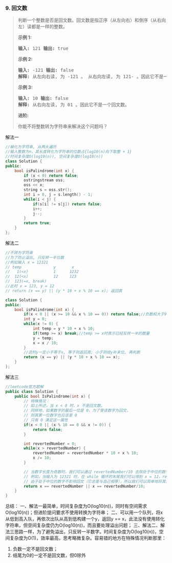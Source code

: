 ### 9. 回文数

> <html>
> <div><p>判断一个整数是否是回文数。回文数是指正序（从左向右）和倒序（从右向左）读都是一样的整数。</p>
> 
> <p><strong>示例 1:</strong></p>
> 
> <pre><strong>输入:</strong> 121 <strong>输出:</strong> true </pre>
> 
> <p><strong>示例&nbsp;2:</strong></p>
> 
> <pre><strong>输入:</strong> -121 <strong>输出:</strong> false
> <strong>解释:</strong> 从左向右读, 为 -121 。 从右向左读, 为 121- 。因此它不是一个回文数。 </pre>
> 
> <p><strong>示例 3:</strong></p>
> 
> <pre><strong>输入:</strong> 10 <strong>输出:</strong> false
> <strong>解释:</strong> 从右向左读, 为 01 。因此它不是一个回文数。 </pre>
> 
> <p><strong>进阶:</strong></p>
> 
> <p>你能不将整数转为字符串来解决这个问题吗？</p> </div></html>

解法一
```cpp
//输化为字符串, 从两头遍历
//输入整数为n，其长度转化为字符串的位数占{log10(n)向下取整 + 1}
//时间复杂度O(log10(n)), 空间复杂度O(log10(n))
class Solution {
public:
    bool isPalindrome(int x) {
        if (x < 0) return false;
        ostringstream oss;
        oss << x;
        string s = oss.str();
        int i = 0, j = s.length() - 1;
        while(i < j) {
            if(s[i] != s[j]) return false;
            i++;
            j--;
        }
        return true;
    }
};
```
解法二
```cpp
//不转为字符串
//为了防止溢出, 只反转一半位数
//例如输入 x = 12321
// temp              y       x
//   1(<x)           1      1232
//  12(<x)           12     123
//  123(=x, break)
//此时 x = 123, y = 12
// return (x == y) || (y * 10 + x % 10 == x); 返回真

class Solution {
public:
    bool isPalindrome(int x) {
        if(x < 0 || (x >= 10 && x % 10 == 0)) return false;//负数和大于9的个位为0的数都排除
        int y = 0;
        while(x != 0) {
            int temp = y * 10 + x % 10;
            if(temp >= x) break;//temp >= x时表示已经反转一半的数量
            y = temp;
            x = x / 10;
        }
        //这时y一定小于等于x, 等于则返回真; 小于则给y补末位, 再判断
        return (x == y) || (y * 10 + x % 10 == x);
    }
};
```
解法三
```cpp
//leetcode官方题解
public class Solution {
    public bool IsPalindrome(int x) {
        // 特殊情况：
        // 如上所述，当 x < 0 时，x 不是回文数。
        // 同样地，如果数字的最后一位是 0，为了使该数字为回文，
        // 则其第一位数字也应该是 0
        // 只有 0 满足这一属性
        if(x < 0 || (x % 10 == 0 && x != 0)) {
            return false;
        }

        int revertedNumber = 0;
        while(x > revertedNumber) {
            revertedNumber = revertedNumber * 10 + x % 10;
            x /= 10;
        }

        // 当数字长度为奇数时，我们可以通过 revertedNumber/10 去除处于中位的数字。
        // 例如，当输入为 12321 时，在 while 循环的末尾我们可以得到 x = 12，revertedNumber = 123，
        // 由于处于中位的数字不影响回文（它总是与自己相等），所以我们可以简单地将其去除。
        return x == revertedNumber || x == revertedNumber/10;
    }
}
```
总结：
一、解法一最简单，时间复杂度为O(log10(n))，同时有空间需求O(log10(n))；但进阶提问要求不使用转换为字符串；
二、可以用一个队列，将x从低到高入队，再依次出队从高到低构建一个y，返回y == x，此法没有使用转化字符串，但空间复杂度仍为O(log10(n))，而且要处理溢出问题；
三、解法二、解法三思路一样，为了避免溢出，只反转一半数字。时间复杂度为O(log10(n))，空间复杂度为O(1)，效率最高，思考略微复杂。容易错的地方在特殊情况判断那里：
1. 负数一定不是回文数；
2. 结尾为0的一定不是回文数，但0除外